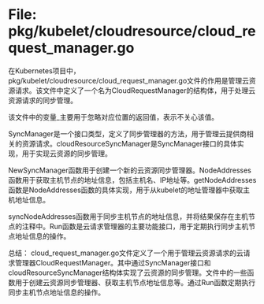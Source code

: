 # File: pkg/kubelet/cloudresource/cloud_request_manager.go

在Kubernetes项目中，pkg/kubelet/cloudresource/cloud_request_manager.go文件的作用是管理云资源请求。该文件中定义了一个名为CloudRequestManager的结构体，用于处理云资源请求的同步管理。

该文件中的变量_主要用于忽略对应位置的返回值，表示不关心该值。

SyncManager是一个接口类型，定义了同步管理器的方法，用于管理云提供商相关的资源请求。cloudResourceSyncManager是SyncManager接口的具体实现，用于实现云资源的同步管理。

NewSyncManager函数用于创建一个新的云资源同步管理器。NodeAddresses函数用于获取主机节点的地址信息，包括主机名、IP地址等。getNodeAddresses函数是NodeAddresses函数的具体实现，用于从kubelet的地址管理器中获取主机地址信息。

syncNodeAddresses函数用于同步主机节点的地址信息，并将结果保存在主机节点的注释中。Run函数是云请求管理器的主要功能接口，用于定期执行同步主机节点地址信息的操作。

总结：
cloud_request_manager.go文件定义了一个用于管理云资源请求的云请求管理器CloudRequestManager。其中通过SyncManager接口和cloudResourceSyncManager结构体实现了云资源的同步管理。文件中的一些函数用于创建云资源同步管理器、获取主机节点地址信息等。通过Run函数定期执行同步主机节点地址信息的操作。

